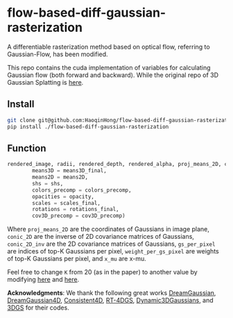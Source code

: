 # flow-based-diff-gaussian-rasterization
A differentiable rasterization method based on optical flow, referring to Gaussian-Flow, has been modified.

This repo contains the cuda implementation of variables for calculating Gaussian flow (both forward and backward). While the original repo of 3D Gaussian Splatting is [here](https://github.com/graphdeco-inria/diff-gaussian-rasterization). 

## Install
```bash
git clone git@github.com:HaoqinHong/flow-based-diff-gaussian-rasterization.git --recursive
pip install ./flow-based-diff-gaussian-rasterization
```

## Function

```python
rendered_image, radii, rendered_depth, rendered_alpha, proj_means_2D, conic_2D, conic_2D_inv, gs_per_pixel, weight_per_gs_pixel, x_mu = rasterizer(
        means3D = means3D_final,
        means2D = means2D,
        shs = shs,
        colors_precomp = colors_precomp,
        opacities = opacity,
        scales = scales_final,
        rotations = rotations_final,
        cov3D_precomp = cov3D_precomp)
```
Where `proj_means_2D` are the coordinates of Gaussians in image plane, `conic_2D` are the inverse of 2D covariance matrices of Gaussians, `conic_2D_inv` are the 2D covariance matrices of Gaussians, `gs_per_pixel` are indices of top-K Gaussians per pixel, `weight_per_gs_pixel` are weights of top-K Gaussians per pixel, and `x_mu` are x-mu.

Feel free to change `K` from 20 (as in the paper) to another value by modifying [here](https://github.com/Zerg-Overmind/diff-gaussian-rasterization/blob/main/rasterize_points.cu#L64) and [here](https://github.com/Zerg-Overmind/diff-gaussian-rasterization/blob/main/cuda_rasterizer/forward.cu#L386). 

**Acknowledgments**: We thank the following great works [DreamGaussian](https://github.com/dreamgaussian/dreamgaussian), [DreamGaussian4D](https://github.com/jiawei-ren/dreamgaussian4d), [Consistent4D](https://github.com/yanqinJiang/Consistent4D), [RT-4DGS](https://github.com/fudan-zvg/4d-gaussian-splatting), [Dynamic3DGaussians](https://github.com/JonathonLuiten/Dynamic3DGaussians), and [3DGS](https://github.com/graphdeco-inria/diff-gaussian-rasterization) for their codes.
